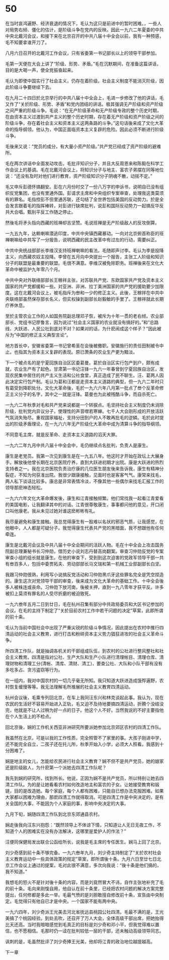 # 50

在当时哀鸿遍野、经济衰退的情况下，毛认为这只是前进中的暂时困难。，一些人对局势右倾、僵化的估计，是阶级斗争在党内的反映。因此一九六二年夏委的中共中央北戴河会议，和接下来在北京召开的中共八届十中全会以前，我有一种预感，毛不知要拿谁开刀了。

八月六日召开的北戴河工作会议，只有省委第一书记部长以上的领导干部参加。

毛第一天便在大会上讲了“阶级、形势、矛盾。”毛在沉默期间，在准备这篇讲话，目的是大喝一声，使全党振奋起来。

毛认为即使中国实行了社会主义，仍存在着阶级。社会主义制度不能消灭阶级，因此阶级斗争要继续下去。

在九月二十四日於北京举行的中共八届十中全会上，毛进一步修改了他的讲话，毛又作了“关於阶级、形势、矛盾”和党内团结的讲话。极其强调无产阶级和资产阶级之间严重的阶级斗争。毛说：“在无产阶级革命和无产阶级专政的整个历史时期，在由资本主义过渡到共产主义的整个历史时期，存在着无产阶级和资产阶级之间的阶级斗争，存在着社会主义和资本主义这两条路的斗争。”这句话後来成了文化大革命的指导纲领。他认为，中国正面临资本主义复辟的危险。因此必须不断进行阶级斗争。

毛後来又说：“党员的成分，有大量小资产阶级。”共产党已经成了资产阶级的避难所。

毛在两次讲话中全面发动攻击。毛批评知识分子，并且大反周恩来和陈毅在科学工作会议上的基调。毛在北戴河会议上，将知识分子与地主、富农子弟摆在同等地位说：“还没有及时对他们进行教育，资产阶级知识分子阴魂不散，动摇不定。”

毛又申斥彭德怀搞翻安。彭在六月份时交了一份八万字的申诉书，说明自已没有组织反党集团，也没有里通外国。彭请求主席和中央组织专案审查，处理我这类莫须有的罪名。毛指控彭不但里通苏联，还勾结了全世界包括美国的反动势力。於是全会发言跟着毛的指挥棒转，对彭进行缺席批判，说彭和国际反动势力一起搞反华反共大合唱。甄别平反工作随之停止。

然後毛将矛头指向西藏的班禅却吉坚赞。毛说班禅是无产阶级敌人的反攻倒算。

一九五九年，达赖喇嘛潜逃印度，中共中央镇西藏暴动。一向对北京俯首称臣的班禅喇嘛给中共写了一分报告，说明西藏的民主改革中有过左的行动，需要纠正。

中共中央统战部部长李维汉支持班禅喇嘛的看法。毛随即声讨李。毛认为李是投降主义，向西藏农奴主投降。李曾在五月向中央提出一个报告，主张工人阶级和知识分子的联盟是最重要的联盟。毛很不满意。李维汉被免除职务。班禅後来在文化大革命中被监护九年零八个月。

中共中央对外联络部部长王稼祥主张，对苏联共产党、东欧国家共产党及资本主义国家的共产党都缓和一些。对亚洲、非洲、拉丁美洲国家的共产党的援助要少加限度。这在北戴河会议上，被毛指斥为叁和一少的修正主义。此後，王稼祥在中共中央联络部虽然保存部长名义，但实权操到副部长赵毅敏的手里了。王稼祥就此长期疗养休息。

至於主管农业工作的人如国务院副总理邓子恢，被斥为十年一贯的老右倾。农业部部长、党组书记廖鲁言，因为说过“社会主义国家的农业就没有搞好的。”和“总路线、大跃进、人民公社到底对不对？如果对的话，为什麽闹成这个样子？”因此被斥为“中国的修正主义典型言论”。

地方首长中，安徽省委第一书记曾希圣在会後被撤职。安徽施行的责任田制被令中止。也指其为资本主义复辟的表现。原已萧条的农业生产更为黯淡。

下一个被点名的是宁夏回族自治区区委葛曼。葛於自治区实行包产到户，颇有成就，农业生产有了起色。甘肃第一书记汪锋一九六一年春曾到宁夏回族自治区，发现农民集中居住的共产主义生活和公社食堂，真正造成了民不聊生。汪、葛两人因此决定实行包产制。毛认为葛和汪都是走资本主义道路的典型，但一九六二年时只有葛受到降职处分。文化大革命後，毛於一九六六年八月第一批点了叁个反革命修正主义分子的名字，其中之一就是汪锋。葛曼也为此被残酷斗争，而自杀死亡。

一九六二年秋季对毛和共产党来说都是一个转捩点。毛坚持社会主义制度仍未消除阶级，批判党内异议分子，使理性的声音噤若寒蝉。七千人大会刚形成的开放活跃气氛消失殆尽。重视国家福祉，支持分田到户的人不敢再批毛的逆鳞。毛於此时提出的阶级矛盾理论，在一九六六年无产阶级化大革命中成为清算斗争的指导纲领。

不同意毛主席，就是反革命、走资本主义道路的滔天大罪。

一九六二年九月中共八届十中全会中，毛仍继续点名批判，负责人是康生。

康生是老党员。我第一次见到康生是在一九五八年。他这时才开始在政坛上大展身手。解放後他曾长期在北京医院疗养，直到大跃进初期才出院。康是大跃进的热烈支持者之一。我在北京医院负责治疗康的几位医生朋友後来告诉我，康生有精神分裂症，不知为何获准出院。我很少跟康接触，见面时也是客客气气。康常来找毛，两人私下谈话比较多。康总是非常表情冷淡，不像其他一些偶尔来找毛汇报工作的领导那麽神态轻松。

一九六六年文化大革命爆发後，康生和江青接触频繁。他们常找我一起看江青爱看的美国电影，让我翻译其中的对话。江青很尊敬康生，事事都问他的意见，开口闭口叫他康老。我从未见过她对谁这麽彬彬有礼。

我尽量避免和康生接触。我总觉得康生有一股难以名状的邪恶气质，让我感觉，在他眼中，人人都是可疑分子。我觉得康生代表共产党的黑暗面，我不想跟他有任何牵连。

康生是北戴河会议及中共八届十中全会期间的活跃人物。毛在十中全会上攻击国务院副总理兼秘书长习仲勋，借历史小说刘志丹替高岗翻案。审查习仲勋反党的专案审查小组的组长就是康生。在他的审查下，受到到这次迫害的党政军领导干部一共有叁百多人，包括中委贾拓夫、劳动部部长马文瑞和第一机械工业部副部长白坚。

我跟习仲勋很熟，利用写小说搞反党活动和习仲勋黑爪牙这些罪名完全是凭空捏造的。康生这次对党领导干部的审查，後来成为文化大革命的基础工作。十中全会後多人被株连或丧命。习仲勋下放河南，後被关押，直到一九八零年才获平反。许多被扣上莫须有罪名的人受尽折磨的被迫致死。

一九六叁年五月二日到廿日，毛在杭州召集有部分中共政局委员和大区书记参加的会议。在毛的主持下制定了“关於目前农村工作中若干问题的决定”草案，此即所谓的前十条。

毛认为当前中国社会中出现了严重尖锐的阶级斗争情况，因此提出在农村中推行四清运动的社会主义教育，进行打击和粉碎资本主义势力猖狂进攻的社会主义革命斗争。

所四清工作队，就是抽调各机关的干部组成队伍，到农村的公社进行整风整社和社会主义教育。四清是指对公社、生产大队和生产小队进行清理帐目、清理仓库、清理财物和清理工分(清帐、清库、清财、清工)，要查公社、大队和小队干部有没有多吃多占、贪污盗窃等行为。

在一组内，我对中国农村的一切几乎毫无所知。我只知道大跃进造成饿殍遍野，农村恢复缓慢等等。我无法理解毛所推展的社会主义教育四清运动。

杭州会议後，毛乘专列回北京，在车上我同汪东兴和林克谈起此事。我认为，现在农民的生活好不容易开始进入正轨，毛又迫不及待地要搞四清运动，折腾个没结没完，他就是不让人过稍为好一点的日子。他这个人不好。当然我说的不好主要指他在个人生活上的不检点。

回北京後，娴的工作机关西亚非洲研究所要派她参加北京郊区农村的四清工作队。

我虽然在北京，可是以我的工作性质，完全照管不了家里的事。大孩子刚进中学，还不能完全自立，二孩子还在托儿所，秋季开始入小学，必须大人照看。我感到十分困难了。

娴是地主的女儿，怎能给农民进行社会主义教育？娴不但不是共产党员，她的娘家还是阶级敌人，为什麽第一个派她去四清工作队呢？

我先到娴的研究所，找到所长。他说，正因为娴不是共产党员，所以特别让她去四清工作队。为的是让她看看农村如何改造地主和富农的子女。让她接受教育和锻链，目的是改造她。每个家庭，每个人都有困难，只能自已想办法克服困难。如果大家都以困难为理由，那麽四清工作就得取消。可是四清工作是中央决定的，是有关全国的大事，不能因为个人家庭的事，影响中央决定的大事。

九月下旬，娴随四清工作队到北京东郊通县农村。

娴走後我向汪东兴抱怨：“既然领导上不体谅下情，只知道让人无日无夜工作，不知道个人的困难实在没有办法解决，这哪里是爱护人的作法？”

汪便同保健局发出联合公函给所长，说我是毛主席的专任医生。娴马上回了北京。

刘少奇感到前十条不够完备。一九六叁年九月，刘少奇主持制定了“关於农村社会主义教育运动中一些具体政策的规定”草案，即所谓後十条。九月六日至廿七日北京工作会议上通过的提案，毛对此很不满意，多次向我说：“後十条是他们搞的，我不知道。”

我想毛的怒火不是针对後十条的内容，而是刘竟然冒大不讳，自作主张地补充了毛的前十条。毛向来刚愎自用，他自认在前十条里，已经把农村问题的解决方案完整提出，任何修都是多此一举。毛最气愤的是刘胆敢擅自修改前十条，宣告由中央制定。毛觉得只有他自已才是中央。一个国家不能有两中央。

一九六四年，刘少奇派王光美去河北省抚远县桃园公社四清。毛最不满的是，王光美搞了个桃园经验。到处去吹，还召开了万人大会，全体高级干部出席，把她抬得比天还高。当时我暗暗感觉到毛真正的目标是刘少奇和邓小平，但我觉得难以置信，也不愿相信。毛那时仍一迳在批判较低一层的干部，还未触动高级领导同志。

讽刺的是，毛虽然批评了刘少奇捧王光美，他却将江青的政治地位越提越高。

下一章
